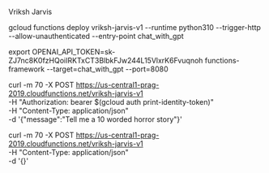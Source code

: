 Vriksh Jarvis


gcloud functions deploy vriksh-jarvis-v1 --runtime python310 --trigger-http --allow-unauthenticated --entry-point chat_with_gpt


export OPENAI_API_TOKEN=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
functions-framework --target=chat_with_gpt --port=8080

curl -m 70 -X POST https://us-central1-prag-2019.cloudfunctions.net/vriksh-jarvis-v1 \
-H "Authorization: bearer $(gcloud auth print-identity-token)" \
-H "Content-Type: application/json" \
-d '{"message":"Tell me a 10 worded horror story"}'


curl -m 70 -X POST https://us-central1-prag-2019.cloudfunctions.net/vriksh-jarvis-v1 \
-H "Content-Type: application/json" \
-d '{}'